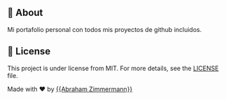 
## :dart: About ##

Mi portafolio personal con todos mis proyectos de github incluidos.

## :memo: License ##

This project is under license from MIT. For more details, see the [LICENSE](LICENSE.md) file.


Made with :heart: by <a href="https://github.com/AbezTech" target="_blank">{{Abraham Zimmermann}}</a>

